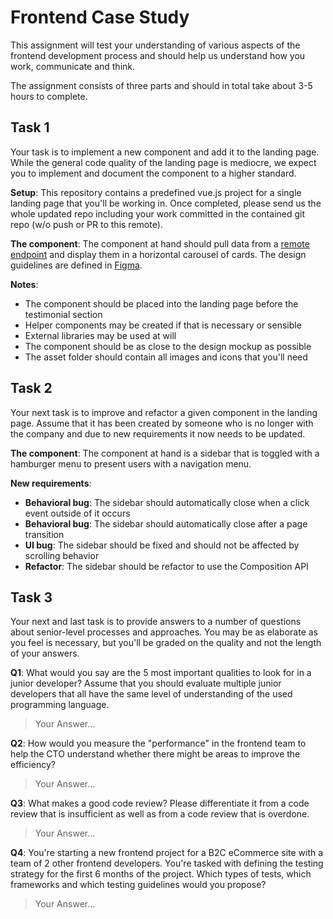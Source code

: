 # Frontend Case Study

This assignment will test your understanding of various aspects of the frontend development process and should help us understand how you work, communicate and think.

The assignment consists of three parts and should in total take about 3-5 hours to complete.

## Task 1
Your task is to implement a new component and add it to the landing page. While the general code quality of the landing page is mediocre, we expect you to implement and document the component to a higher standard.

**Setup**: This repository contains a predefined vue.js project for a single landing page that you'll be working in. Once completed, please send us the whole updated repo including your work committed in the contained git repo (w/o push or PR to this remote). 

**The component**: The component at hand should pull data from a [remote endpoint](https://pixabay.com/api/?key=30053638-dc58052ebc04d497829e1a757&q=city&image_type=photo) and display them in a horizontal carousel of cards. The design guidelines are defined in [Figma](https://www.figma.com/file/TdBCkltGWqWJ6Ut3cFrtYy/Test?node-id=2%3A964).

**Notes**: 
- The component should be placed into the landing page before the testimonial section
- Helper components may be created if that is necessary or sensible
- External libraries may be used at will
- The component should be as close to the design mockup as possible
- The asset folder should contain all images and icons that you'll need


## Task 2
Your next task is to improve and refactor a given component in the landing page. Assume that it has been created by someone who is no longer with the company and due to new requirements it now needs to be updated.

**The component**:
The component at hand is a sidebar that is toggled with a hamburger menu to present users with a navigation menu.

**New requirements**:
- **Behavioral bug**: The sidebar should automatically close when a click event outside of it occurs
- **Behavioral bug**: The sidebar should automatically close after a page transition
- **UI bug**: The sidebar should be fixed and should not be affected by scrolling behavior
- **Refactor**: The sidebar should be refactor to use the Composition API

## Task 3
Your next and last task is to provide answers to a number of questions about senior-level processes and approaches. You may be as elaborate as you feel is necessary, but you'll be graded on the quality and not the length of your answers.

**Q1**: What would you say are the 5 most important qualities to look for in a junior developer? Assume that you should evaluate multiple junior developers that all have the same level of understanding of the used programming language.

> Your Answer...

**Q2**: How would you measure the "performance" in the frontend team to help the CTO understand whether there might be areas to improve the efficiency?

> Your Answer...

**Q3**: What makes a good code review? Please differentiate it from a code review that is insufficient as well as from a code review that is overdone.

> Your Answer...

**Q4**: You're starting a new frontend project for a B2C eCommerce site with a team of 2 other frontend developers. You're tasked with defining the testing strategy for the first 6 months of the project. Which types of tests, which frameworks and which testing guidelines would you propose?   

> Your Answer...
